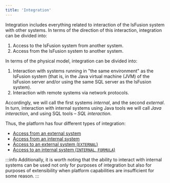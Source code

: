 ```yaml
---
title: 'Integration'
---
```


Integration includes everything related to interaction of the lsFusion system with other systems. In terms of the direction of this interaction, integration can be divided into: 

1.  Access to the lsFusion system from another system.
2.  Access from the lsFusion system to another system.

In terms of the physical model, integration can be divided into:

1.  Interaction with systems running in "the same environment" as the lsFusion system (that is, in the Java virtual machine (JVM) of the lsFusion server and/or using the same SQL server as the lsFusion system).
2.  Interaction with remote systems via network protocols.

Accordingly, we will call the first systems *internal*, and the second *external*. In turn, interaction with internal systems using Java tools we will call *Java interaction*, and using SQL tools – *SQL interaction*.

Thus, the platform has four different types of integration:

-   [Access from an external system](Access_from_an_external_system.md)
-   [Access from an internal system](Access_from_an_internal_system.md)
-   [Access to an external system (`EXTERNAL`)](Access_to_an_external_system_EXTERNAL.md) 
-   [Access to an internal system (`INTERNAL`, `FORMULA`)](Access_to_an_internal_system_INTERNAL_FORMULA.md)


:::info
Additionally, it is worth noting that the ability to interact with internal systems can be used not only for purposes of integration but also for purposes of extensibility when platform capabilities are insufficient for some reason.
:::
